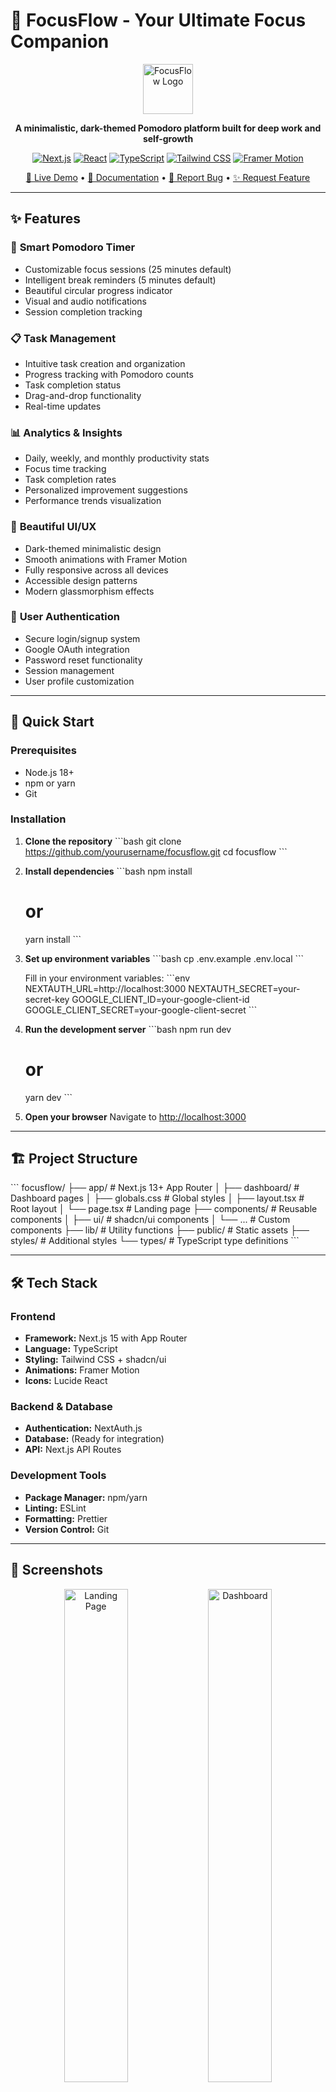 # 🍅 FocusFlow - Your Ultimate Focus Companion

<div align="center">
  <img src="public/favicon.ico" alt="FocusFlow Logo" width="80" height="80">
  
  **A minimalistic, dark-themed Pomodoro platform built for deep work and self-growth**
  
  [![Next.js](https://img.shields.io/badge/Next.js-15-black?style=flat-square&logo=next.js)](https://nextjs.org/)
  [![React](https://img.shields.io/badge/React-18-blue?style=flat-square&logo=react)](https://reactjs.org/)
  [![TypeScript](https://img.shields.io/badge/TypeScript-5-blue?style=flat-square&logo=typescript)](https://www.typescriptlang.org/)
  [![Tailwind CSS](https://img.shields.io/badge/Tailwind-3-38B2AC?style=flat-square&logo=tailwind-css)](https://tailwindcss.com/)
  [![Framer Motion](https://img.shields.io/badge/Framer_Motion-10-FF0055?style=flat-square&logo=framer)](https://www.framer.com/motion/)
  
  [🚀 Live Demo](https://focusflow-demo.vercel.app) • [📖 Documentation](#documentation) • [🐛 Report Bug](https://github.com/yourusername/focusflow/issues) • [✨ Request Feature](https://github.com/yourusername/focusflow/issues)
</div>

---

## ✨ Features

### 🎯 **Smart Pomodoro Timer**
- Customizable focus sessions (25 minutes default)
- Intelligent break reminders (5 minutes default)
- Beautiful circular progress indicator
- Visual and audio notifications
- Session completion tracking

### 📋 **Task Management**
- Intuitive task creation and organization
- Progress tracking with Pomodoro counts
- Task completion status
- Drag-and-drop functionality
- Real-time updates

### 📊 **Analytics & Insights**
- Daily, weekly, and monthly productivity stats
- Focus time tracking
- Task completion rates
- Personalized improvement suggestions
- Performance trends visualization

### 🎨 **Beautiful UI/UX**
- Dark-themed minimalistic design
- Smooth animations with Framer Motion
- Fully responsive across all devices
- Accessible design patterns
- Modern glassmorphism effects

### 🔐 **User Authentication**
- Secure login/signup system
- Google OAuth integration
- Password reset functionality
- Session management
- User profile customization

---

## 🚀 Quick Start

### Prerequisites

- Node.js 18+ 
- npm or yarn
- Git

### Installation

1. **Clone the repository**
   \`\`\`bash
   git clone https://github.com/yourusername/focusflow.git
   cd focusflow
   \`\`\`

2. **Install dependencies**
   \`\`\`bash
   npm install
   # or
   yarn install
   \`\`\`

3. **Set up environment variables**
   \`\`\`bash
   cp .env.example .env.local
   \`\`\`
   
   Fill in your environment variables:
   \`\`\`env
   NEXTAUTH_URL=http://localhost:3000
   NEXTAUTH_SECRET=your-secret-key
   GOOGLE_CLIENT_ID=your-google-client-id
   GOOGLE_CLIENT_SECRET=your-google-client-secret
   \`\`\`

4. **Run the development server**
   \`\`\`bash
   npm run dev
   # or
   yarn dev
   \`\`\`

5. **Open your browser**
   Navigate to [http://localhost:3000](http://localhost:3000)

---

## 🏗️ Project Structure

\`\`\`
focusflow/
├── app/                    # Next.js 13+ App Router
│   ├── dashboard/         # Dashboard pages
│   ├── globals.css        # Global styles
│   ├── layout.tsx         # Root layout
│   └── page.tsx          # Landing page
├── components/            # Reusable components
│   ├── ui/               # shadcn/ui components
│   └── ...               # Custom components
├── lib/                  # Utility functions
├── public/               # Static assets
├── styles/               # Additional styles
└── types/                # TypeScript type definitions
\`\`\`

---

## 🛠️ Tech Stack

### **Frontend**
- **Framework:** Next.js 15 with App Router
- **Language:** TypeScript
- **Styling:** Tailwind CSS + shadcn/ui
- **Animations:** Framer Motion
- **Icons:** Lucide React

### **Backend & Database**
- **Authentication:** NextAuth.js
- **Database:** (Ready for integration)
- **API:** Next.js API Routes

### **Development Tools**
- **Package Manager:** npm/yarn
- **Linting:** ESLint
- **Formatting:** Prettier
- **Version Control:** Git

---

## 📱 Screenshots

<div align="center">
  <img src="docs/screenshots/landing.png" alt="Landing Page" width="45%">
  <img src="docs/screenshots/dashboard.png" alt="Dashboard" width="45%">
</div>

<div align="center">
  <img src="docs/screenshots/timer.png" alt="Timer" width="45%">
  <img src="docs/screenshots/analytics.png" alt="Analytics" width="45%">
</div>

---

## 🎮 Usage

### **Starting a Focus Session**
1. Navigate to the Timer tab
2. Add tasks you want to work on
3. Click "Start" to begin your 25-minute focus session
4. Take a 5-minute break when the timer completes
5. Repeat for optimal productivity

### **Managing Tasks**
- Click the "+" button to add new tasks
- Set target Pomodoro counts for each task
- Mark tasks as complete when finished
- Track progress with the built-in progress bars

### **Viewing Analytics**
- Check your daily session count
- Review weekly productivity patterns
- Monitor task completion rates
- Get personalized insights and suggestions

---

## 🔧 Configuration

### **Timer Settings**
Customize your Pomodoro experience in the Settings tab:
- Focus duration (default: 25 minutes)
- Break duration (default: 5 minutes)
- Long break duration (default: 15 minutes)
- Sessions before long break (default: 4)

### **Notifications**
- Browser notifications for session completion
- Sound alerts (customizable)
- Visual indicators

---

## 🚀 Deployment

### **Vercel (Recommended)**
1. Push your code to GitHub
2. Connect your repository to Vercel
3. Configure environment variables
4. Deploy with one click

### **Other Platforms**
- **Netlify:** Follow their Next.js deployment guide
- **Railway:** Use their Next.js template
- **Docker:** Use the included Dockerfile

---

## 🤝 Contributing

We love contributions! Here's how you can help:

1. **Fork the repository**
2. **Create a feature branch**
   \`\`\`bash
   git checkout -b feature/amazing-feature
   \`\`\`
3. **Make your changes**
4. **Commit your changes**
   \`\`\`bash
   git commit -m 'Add some amazing feature'
   \`\`\`
5. **Push to the branch**
   \`\`\`bash
   git push origin feature/amazing-feature
   \`\`\`
6. **Open a Pull Request**

### **Development Guidelines**
- Follow the existing code style
- Write meaningful commit messages
- Add tests for new features
- Update documentation as needed

---

## 📋 Roadmap

### **Phase 1: Core Features** ✅
- [x] Pomodoro timer functionality
- [x] Task management system
- [x] Basic analytics
- [x] User authentication
- [x] Responsive design

### **Phase 2: Enhanced Features** 🚧
- [ ] Team collaboration
- [ ] Advanced analytics
- [ ] Custom themes
- [ ] Sound customization
- [ ] Calendar integration

### **Phase 3: Advanced Features** 📋
- [ ] Mobile app (React Native)
- [ ] Offline support (PWA)
- [ ] API for third-party integrations
- [ ] Advanced reporting
- [ ] AI-powered insights

---

## 🐛 Known Issues

- Timer may not work properly when browser tab is inactive (browser limitation)
- Notifications require user permission
- Some animations may be reduced on low-performance devices

---

## 📄 License

This project is licensed under the MIT License - see the [LICENSE](LICENSE) file for details.

---

## 🙏 Acknowledgments

- **Pomodoro Technique** by Francesco Cirillo
- **shadcn/ui** for the beautiful component library
- **Vercel** for hosting and deployment
- **Next.js team** for the amazing framework
- **All contributors** who help make this project better

---

## 📞 Support

- **Documentation:** [Wiki](https://github.com/yourusername/focusflow/wiki)
- **Issues:** [GitHub Issues](https://github.com/yourusername/focusflow/issues)
- **Discussions:** [GitHub Discussions](https://github.com/yourusername/focusflow/discussions)
- **Email:** support@focusflow.app

---

<div align="center">
  <p>Made with ❤️ by the FocusFlow team</p>
  <p>
    <a href="https://github.com/yourusername/focusflow">⭐ Star us on GitHub</a> •
    <a href="https://twitter.com/focusflow">🐦 Follow on Twitter</a> •
    <a href="https://focusflow.app">🌐 Visit Website</a>
  </p>
</div>
